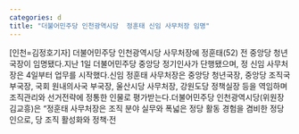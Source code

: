 ```yaml
---
categories: d
title: "더불어민주당 인천광역시당  정훈태 신임 사무처장 임명"
---
```

[인천=김정호기자] 더불어민주당 인천광역시당 사무처장에 정훈태(52) 전 중앙당 청년국장이 임명됐다.지난 1일 더불어민주당 중앙당 정기인사가 단행됐으며, 정 신임 사무처장은 4일부터 업무를 시작했다.신임 정훈태 사무처장은 중앙당 청년국장, 중앙당 조직국 부국장, 국회 원내의사국 부국장, 울산시당 사무처장, 강원도당 정책실장 등을 역임하며 조직관리와 선거전략에 정통한 인물로 평가받는다.더불어민주당 인천광역시당(위원장 김교흥)은 “정훈태 사무처장은 조직 분야 실무와 폭넓은 정당 활동 경험을 겸비한 정당인으로, 당 조직 활성화와 정책·전